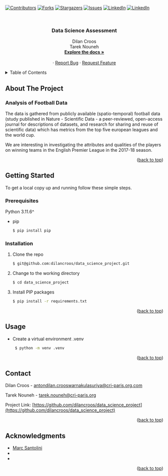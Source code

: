 [![Contributors][contributors-shield]][contributors-url]
[![Forks][forks-shield]][forks-url]
[![Stargazers][stars-shield]][stars-url]
[![Issues][issues-shield]][issues-url]
[![LinkedIn][linkedin-shield]][linkedin-url1]
[![LinkedIn][linkedin-shield]][linkedin-url2]

<!-- PROJECT LOGO -->
<br />
<div align="center">
  <h3 align="center">Data Science Assessment</h3>

  <p align="center">
    Dilan Croos<br>Tarek Nouneh
    <br />
    <a href="https://github.com/dilancroos/data_science_project"><strong>Explore the docs »</strong></a>
    <br />
    <br />
    ·
    <a href="https://github.com/dilancroos/data_science_project/issues">Report Bug</a>
    ·
    <a href="https://github.com/dilancroos/data_science_project/issues">Request Feature</a>
  </p>
</div>

<!-- TABLE OF CONTENTS -->
<details>
  <summary>Table of Contents</summary>
  <ol>
    <li>
      <a href="#about-the-project">About The Project</a>
    </li>
    <li>
      <a href="#getting-started">Getting Started</a>
      <ul>
        <li><a href="#prerequisites">Prerequisites</a></li>
        <li><a href="#installation">Installation</a></li>
      </ul>
    </li>
    <li><a href="#usage">Usage</a></li>
    <li><a href="#contact">Contact</a></li>
    <li><a href="#acknowledgments">Acknowledgments</a></li>
  </ol>
</details>

<!-- ABOUT THE PROJECT -->

## About The Project

### Analysis of Football Data

The data is gathered from publicly available (spatio-temporal) football data (study published in Nature - Scientific Data - a peer-reviewed, open-access journal for descriptions of datasets, and research for sharing and reuse of scientific data) which has metrics from the top five european leagues and the world cup.

We are interesting in investigating the attributes and qualities of the players on winning teams in the English Premier League in the 2017-18 season.

<p align="right">(<a href="#readme-top">back to top</a>)</p>

<!-- GETTING STARTED -->

## Getting Started

To get a local copy up and running follow these simple steps.

### Prerequisites

Python 3.11.6^

- pip

  ```sh
  $ pip install pip
  ```

### Installation

1. Clone the repo

   ```sh
   $ git@github.com:dilancroos/data_science_project.git
   ```

2. Change to the working directory

   ```sh
   $ cd data_science_project
   ```

3. Install PIP packages

   ```sh
   $ pip install -r requirements.txt
   ```

<p align="right">(<a href="#readme-top">back to top</a>)</p>

<!-- USAGE EXAMPLES -->

## Usage

- Create a virtual environment .venv

  ```sh
   $ python -m venv .venv
  ```

<p align="right">(<a href="#readme-top">back to top</a>)</p>

<!-- CONTACT -->

## Contact

Dilan Croos - antondilan.crooswarnakulasuriya@cri-paris.org.com

Tarek Nouneh - tarek.nouneh@cri-paris.org

Project Link: [https://github.com/dilancroos/data_science_project](https://github.com/dilancroos/data_science_project)

<p align="right">(<a href="#readme-top">back to top</a>)</p>

<!-- ACKNOWLEDGMENTS -->

## Acknowledgments

- [Marc Santolini]()
- []()
- []()

<p align="right">(<a href="#readme-top">back to top</a>)</p>

<!-- MARKDOWN LINKS & IMAGES -->
<!-- https://www.markdownguide.org/basic-syntax/#reference-style-links -->

[contributors-shield]: https://img.shields.io/github/contributors/dilancroos/data_science_project.svg?style=for-the-badge
[contributors-url]: https://github.com/dilancroos/data_science_project/graphs/contributors
[forks-shield]: https://img.shields.io/github/forks/dilancroos/data_science_project.svg?style=for-the-badge
[forks-url]: https://github.com/dilancroos/data_science_project/network/members
[stars-shield]: https://img.shields.io/github/stars/dilancroos/data_science_project.svg?style=for-the-badge
[stars-url]: https://github.com/dilancroos/data_science_project/stargazers
[issues-shield]: https://img.shields.io/github/issues/dilancroos/data_science_project.svg?style=for-the-badge
[issues-url]: https://github.com/dilancroos/data_science_project/issues
[license-shield]: https://img.shields.io/github/license/dilancroos/data_science_project.svg?style=for-the-badge
[license-url]: https://github.com/dilancroos/data_science_project/blob/master/LICENSE.txt
[linkedin-shield]: https://img.shields.io/badge/-LinkedIn-black.svg?style=for-the-badge&logo=linkedin&colorB=555
[linkedin-url1]: https://linkedin.com/in/antondilancrooswarnakulasuriya
[linkedin-url2]: https://linkedin.com/in/linkedin_username
[product-screenshot]: images/screenshot.png
[Next.js]: https://img.shields.io/badge/next.js-000000?style=for-the-badge&logo=nextdotjs&logoColor=white
[Next-url]: https://nextjs.org/
[React.js]: https://img.shields.io/badge/React-20232A?style=for-the-badge&logo=react&logoColor=61DAFB
[React-url]: https://reactjs.org/
[Vue.js]: https://img.shields.io/badge/Vue.js-35495E?style=for-the-badge&logo=vuedotjs&logoColor=4FC08D
[Vue-url]: https://vuejs.org/
[Angular.io]: https://img.shields.io/badge/Angular-DD0031?style=for-the-badge&logo=angular&logoColor=white
[Angular-url]: https://angular.io/
[Svelte.dev]: https://img.shields.io/badge/Svelte-4A4A55?style=for-the-badge&logo=svelte&logoColor=FF3E00
[Svelte-url]: https://svelte.dev/
[Laravel.com]: https://img.shields.io/badge/Laravel-FF2D20?style=for-the-badge&logo=laravel&logoColor=white
[Laravel-url]: https://laravel.com
[Bootstrap.com]: https://img.shields.io/badge/Bootstrap-563D7C?style=for-the-badge&logo=bootstrap&logoColor=white
[Bootstrap-url]: https://getbootstrap.com
[JQuery.com]: https://img.shields.io/badge/jQuery-0769AD?style=for-the-badge&logo=jquery&logoColor=white
[JQuery-url]: https://jquery.com
